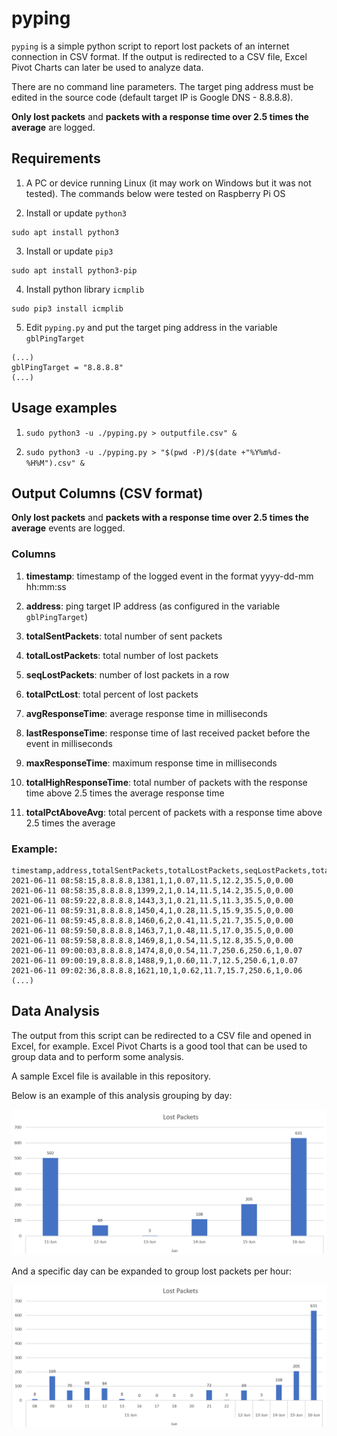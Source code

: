 # pyping

`pyping` is a simple python script to report lost packets of an internet connection in CSV format. If the output is redirected to a CSV file, Excel Pivot Charts can later be used to analyze data.

There are no command line parameters. The target ping address must be edited in the source code (default target IP is Google DNS - 8.8.8.8).

**Only lost packets** and **packets with a response time over 2.5 times the average** are logged.

## Requirements

1. A PC or device running Linux (it may work on Windows but it was not tested). The commands below were tested on Raspberry Pi OS

2. Install or update `python3`
```
sudo apt install python3
```

3. Install or update `pip3`
```
sudo apt install python3-pip
```

4. Install python library `icmplib`
```
sudo pip3 install icmplib
```

5. Edit `pyping.py` and put the target ping address in the variable `gblPingTarget`
```
(...)
gblPingTarget = "8.8.8.8"
(...)
```

## Usage examples

1. `sudo python3 -u ./pyping.py > outputfile.csv" &`

2. `sudo python3 -u ./pyping.py > "$(pwd -P)/$(date +"%Y%m%d-%H%M").csv" &`

## Output Columns (CSV format)

**Only lost packets** and **packets with a response time over 2.5 times the average** events are logged.

### Columns

1. **timestamp**: timestamp of the logged event in the format yyyy-dd-mm hh:mm:ss

2. **address**: ping target IP address (as configured in the variable `gblPingTarget`)

3. **totalSentPackets**: total number of sent packets

4. **totalLostPackets**: total number of lost packets

5. **seqLostPackets**: number of lost packets in a row

6. **totalPctLost**: total percent of lost packets

7. **avgResponseTime**: average response time in milliseconds

8. **lastResponseTime**: response time of last received packet before the event in milliseconds

9. **maxResponseTime**: maximum response time in milliseconds

10. **totalHighResponseTime**: total number of packets with the response time above 2.5 times the average response time

11. **totalPctAboveAvg**: total percent of packets with a response time above 2.5 times the average

### Example:

```
timestamp,address,totalSentPackets,totalLostPackets,seqLostPackets,totalPctLost,avgResponseTime,lastResponseTime,maxResponseTime,totalHighResponseTime,totalPctAboveAvg
2021-06-11 08:58:15,8.8.8.8,1381,1,1,0.07,11.5,12.2,35.5,0,0.00    
2021-06-11 08:58:35,8.8.8.8,1399,2,1,0.14,11.5,14.2,35.5,0,0.00    
2021-06-11 08:59:22,8.8.8.8,1443,3,1,0.21,11.5,11.3,35.5,0,0.00    
2021-06-11 08:59:31,8.8.8.8,1450,4,1,0.28,11.5,15.9,35.5,0,0.00    
2021-06-11 08:59:45,8.8.8.8,1460,6,2,0.41,11.5,21.7,35.5,0,0.00    
2021-06-11 08:59:50,8.8.8.8,1463,7,1,0.48,11.5,17.0,35.5,0,0.00    
2021-06-11 08:59:58,8.8.8.8,1469,8,1,0.54,11.5,12.8,35.5,0,0.00    
2021-06-11 09:00:03,8.8.8.8,1474,8,0,0.54,11.7,250.6,250.6,1,0.07    
2021-06-11 09:00:19,8.8.8.8,1488,9,1,0.60,11.7,12.5,250.6,1,0.07    
2021-06-11 09:02:36,8.8.8.8,1621,10,1,0.62,11.7,15.7,250.6,1,0.06    
(...)
```

## Data Analysis

The output from this script can be redirected to a CSV file and opened in Excel, for example. Excel Pivot Charts is a good tool that can be used to group data and to perform some analysis.

A sample Excel file is available in this repository.

Below is an example of this analysis grouping by day:

![Pivot Chart - Example 1](https://github.com/d-me3/pyping/raw/main/analysis-example-1.png)

And a specific day can be expanded to group lost packets per hour:

![Pivot Chart - Example 2](https://github.com/d-me3/pyping/raw/main/analysis-example-2.png)


